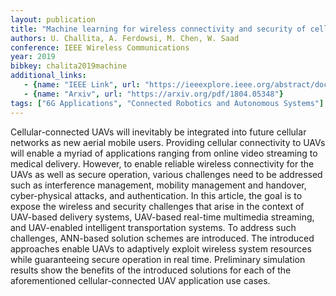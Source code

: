```yaml
---
layout: publication
title: "Machine learning for wireless connectivity and security of cellular-connected UAVs"
authors: U. Challita, A. Ferdowsi, M. Chen, W. Saad
conference: IEEE Wireless Communications
year: 2019
bibkey: chalita2019machine
additional_links:
   - {name: "IEEE Link", url: "https://ieeexplore.ieee.org/abstract/document/8641422"}
   - {name: "Arxiv", url: "https://arxiv.org/pdf/1804.05348"}
tags: ["6G Applications", "Connected Robotics and Autonomous Systems"]
---
```

Cellular-connected UAVs will inevitably be integrated into future cellular networks as new aerial mobile users. Providing cellular connectivity to UAVs will enable a myriad of applications ranging from online video streaming to medical delivery. However, to enable reliable wireless connectivity for the UAVs as well as secure operation, various challenges need to be addressed such as interference management, mobility management and handover, cyber-physical attacks, and authentication. In this article, the goal is to expose the wireless and security challenges that arise in the context of UAV-based delivery systems, UAV-based real-time multimedia streaming, and UAV-enabled intelligent transportation systems. To address such challenges, ANN-based solution schemes are introduced. The introduced approaches enable UAVs to adaptively exploit wireless system resources while guaranteeing secure operation in real time. Preliminary simulation results show the benefits of the introduced solutions for each of the aforementioned cellular-connected UAV application use cases.